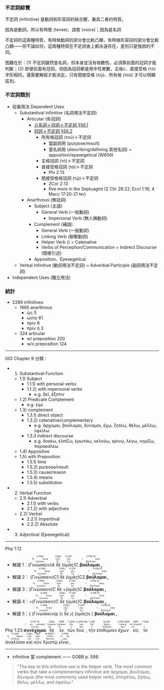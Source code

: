 
### 不定詞綜覽

不定詞 (infinitive) 是動詞和形容詞的結合體，兼具二者的特質。

因為是動詞，所以有時態 (tense)、語態 (voice)；因為是名詞


不定詞的這兩種特質，有時候動詞的部分會比較凸顯，有時候形容詞的部分會比較凸顯——但不論如何，這兩種特質在不定詞身上都永遠存在，差別只是強弱的不同。

困難在於：(1) 不定詞雖然是名詞，但本身並沒有格數性，必須靠前面的冠詞才能判斷；(2) 即便前面有冠詞，但因為冠詞都是用中性單數，主格c、直接受格 (τό) 字形相同，還需要解經才能決定。只有間接受格 (τῷ)、所有格 (τοῦ) 才可以明顯區別。

### 不定詞類別
- 從屬用法 Dependent Uses
	- Substantival Infinitive (名詞用法不定詞)
		- Articular (有冠詞)
			- [介系詞＋冠詞＋不定詞 §56.1](§561.md)
			- [冠詞＋不定詞 §56.2](§562.md)
				- 所有格冠詞 (τοῦ)＋不定詞
					- 當副詞用 (purpose/result)
					- 當名詞用 (describing/defining 其他名詞) = apposition/epexegetical (W606)
				- 主格冠詞 (τό)＋不定詞
				- 直接受格冠詞 (τό)＋不定詞
					- Phi 2:13
				- 間接受格格冠詞 (τῷ)＋不定詞
					- 2Cor 2:13
					-  five more in the Septuagint (2 Chr 28:22; Eccl 1:16; 4 Macc 17:20-21 ter)
		- Anarthrous (無冠詞)
			- Subject (主語)
				- General Verb (一般動詞)
					- Impersonal Verb (無人稱動詞)
			- Complement (補語)
				- General Verb (一般動詞)
				- Linking Verb (聯繫動詞)
				- Helper Verb () = Catenative
				- Verbs of Perception/Communication = Indirect Discourse (間接引述)
			- Apposition、Epexegetical
	- Verbal Infinitive (動詞用法不定詞) = Adverbial Participle (副詞用法不定詞)
- Independent Uses (獨立用法)



### 統計
- 2289 infinitives
	-  1965 anarthrous
		-  ὡς 5 
		-  ὡστε 61
		-  πρίν 8
		-  πρὶν ἤ 3
	- 324 articular
		- w/ preposition 200
		- w/o preposition 124

---

IGG Chapter 9 分類：
- 1) Substantival Function
	- 1.1) Subject
		- 1.1.1) with personal verbs
		- 1.1.2) with impersonal verbs
			- e.g. δεῖ, ἔξστιν
	- 1.2) Predicate Complement
		- e.g. εἰμί
	- 1.3) complement
		- 1.3.1) direct object
		- 1.3.2) catenative/complementary
			- e.g. ἄρχομαι, βούλομαι, δύναμαι, ἔχω, ζητέω, θέλω, μέλλω, ὀφείλω
		- 1.3.3 indirect discourse
			- e.g. δοκέω, ἐλπίζω, ἐρωτάω, κελεύω, κρίνω, λέγω, νομίζω, παρακαλέω
	- 1.4) Appositive
	- 1.5) with Preposition
		- 1.5.1) time
		- 1.5.2) purpose/result
		- 1.5.3) cause/reason 
		- 1.5.4) means
		- 1.5.5) substitution
- 2) Verbal Function
	- 2.1) Adverbial
		- 2.1.1) with verbs
		- 2.1.2) with adjectives
	- 2.2) Verbal
		- 2.2.1) Imperitival
		- 2.2.2) Absolute
- 3) Adjectival (Epexegetical)

---

Php 1:12

- 解讀 1：(<RUBY><ruby><ruby><em>Γινώσκειν</em><rt>γινώσκω</rt></ruby><rt>To know</rt></ruby><rt>V-PAN</rt></RUBY>)A <RUBY><ruby><ruby>δὲ<rt>δέ</rt></ruby><rt>now</rt></ruby><rt>CONJ</rt></RUBY> (<RUBY><ruby><ruby>ὑμᾶς<rt>σύ</rt></ruby><rt>you</rt></ruby><rt>P-2AP</rt></RUBY>)C <RUBY><ruby><ruby><strong>βούλομαι ,</strong><rt>βούλομαι</rt></ruby><rt>I want</rt></ruby><rt>V-PNI-1S</rt></RUBY>
- 解讀 2： (<RUBY><ruby><ruby><em>Γινώσκειν</em><rt>γινώσκω</rt></ruby><rt>To know</rt></ruby><rt>V-PAN</rt></RUBY>)C1 <RUBY><ruby><ruby>δὲ<rt>δέ</rt></ruby><rt>now</rt></ruby><rt>CONJ</rt></RUBY> (<RUBY><ruby><ruby>ὑμᾶς<rt>σύ</rt></ruby><rt>you</rt></ruby><rt>P-2AP</rt></RUBY>)C2 <RUBY><ruby><ruby><strong>βούλομαι ,</strong><rt>βούλομαι</rt></ruby><rt>I want</rt></ruby><rt>V-PNI-1S</rt></RUBY>
- 解讀 3：(<RUBY><ruby><ruby><em>Γινώσκειν</em><rt>γινώσκω</rt></ruby><rt>To know</rt></ruby><rt>V-PAN</rt></RUBY>)C <RUBY><ruby><ruby>δὲ<rt>δέ</rt></ruby><rt>now</rt></ruby><rt>CONJ</rt></RUBY> +(<RUBY><ruby><ruby>ὑμᾶς<rt>σύ</rt></ruby><rt>you</rt></ruby><rt>P-2AP</rt></RUBY>)C <RUBY><ruby><ruby><strong>βούλομαι ,</strong><rt>βούλομαι</rt></ruby><rt>I want</rt></ruby><rt>V-PNI-1S</rt></RUBY>
- 解讀 4：+(<RUBY><ruby><ruby><em>Γινώσκειν</em><rt>γινώσκω</rt></ruby><rt>To know</rt></ruby><rt>V-PAN</rt></RUBY>)C <RUBY><ruby><ruby>δὲ<rt>δέ</rt></ruby><rt>now</rt></ruby><rt>CONJ</rt></RUBY> (<RUBY><ruby><ruby>ὑμᾶς<rt>σύ</rt></ruby><rt>you</rt></ruby><rt>P-2AP</rt></RUBY>)C <RUBY><ruby><ruby><strong>βούλομαι ,</strong><rt>βούλομαι</rt></ruby><rt>I want</rt></ruby><rt>V-PNI-1S</rt></RUBY>
- 解讀 5：{ (<RUBY><ruby><ruby><em>Γινώσκειν</em><rt>γινώσκω</rt></ruby><rt>To know</rt></ruby><rt>V-PAN</rt></RUBY>)p }⦇ <RUBY><ruby><ruby>δὲ<rt>δέ</rt></ruby><rt>now</rt></ruby><rt>CONJ</rt></RUBY> ⦈{ (<RUBY><ruby><ruby>ὑμᾶς<rt>σύ</rt></ruby><rt>you</rt></ruby><rt>P-2AP</rt></RUBY>)s } <RUBY><ruby><ruby><strong>βούλομαι ,</strong><rt>βούλομαι</rt></ruby><rt>I want</rt></ruby><rt>V-PNI-1S</rt></RUBY>

<rt>Php 1:23</rt> <RUBY><ruby><ruby><strong>συνέχομαι</strong><rt>συνέχω</rt></ruby><rt>I am pressed</rt></ruby><rt>V-PPI-1S</rt></RUBY> <RUBY><ruby><ruby>δὲ<rt>δέ</rt></ruby><rt>however</rt></ruby><rt>CONJ</rt></RUBY> <RUBY><ruby><ruby>ἐκ<rt>ἐκ</rt></ruby><rt>between</rt></ruby><rt>PREP</rt></RUBY> <RUBY><ruby><ruby>τῶν<rt>ὁ</rt></ruby><rt>the</rt></ruby><rt>T-GPN</rt></RUBY> <RUBY><ruby><ruby>δύο ,<rt>δύο</rt></ruby><rt>two</rt></ruby><rt>A-GPN-NUI</rt></RUBY> <RUBY><ruby><ruby>τὴν<rt>ὁ</rt></ruby><rt>the</rt></ruby><rt>T-ASF</rt></RUBY> <RUBY><ruby><ruby>ἐπιθυμίαν<rt>ἐπιθυμία</rt></ruby><rt>desire</rt></ruby><rt>N-ASF</rt></RUBY> <RUBY><ruby><ruby><em>ἔχων</em><rt>ἔχω</rt></ruby><rt>having</rt></ruby><rt>V-PAP-NSM</rt></RUBY> <RUBY><ruby><ruby>εἰς<rt>εἰς</rt></ruby><rt>for [myself]</rt></ruby><rt>PREP</rt></RUBY> <RUBY><ruby><ruby>τὸ<rt>ὁ</rt></ruby><rt>-</rt></ruby><rt>T-ASN</rt></RUBY> <RUBY><ruby><ruby><em>ἀναλῦσαι</em><rt>ἀναλύω</rt></ruby><rt>to depart</rt></ruby><rt>V-AAN</rt></RUBY> <RUBY><ruby><ruby>καὶ<rt>καί</rt></ruby><rt>and</rt></ruby><rt>CONJ</rt></RUBY> <RUBY><ruby><ruby>σὺν<rt>σύν</rt></ruby><rt>with</rt></ruby><rt>PREP</rt></RUBY> <RUBY><ruby><ruby>Χριστῷ<rt>Χριστός</rt></ruby><rt>Christ</rt></ruby><rt>N-DSM-T</rt></RUBY> <RUBY><ruby><ruby><em>εἶναι ,</em><rt>εἰμί</rt></ruby><rt>to be</rt></ruby><rt>V-PAN</rt>
	
---

- infinitive 當 complement —— GGBB p. 598: 
>"The key to this infinitive use is the helper verb. The most common verbs that take a complementary infinitive are ἄρχομαι, βούλομαι, δύναμαι (the most commonly used helper verb), ἐπιτρέπω, ζητέω, θέλω, μέλλω, and ὀφείλω."
